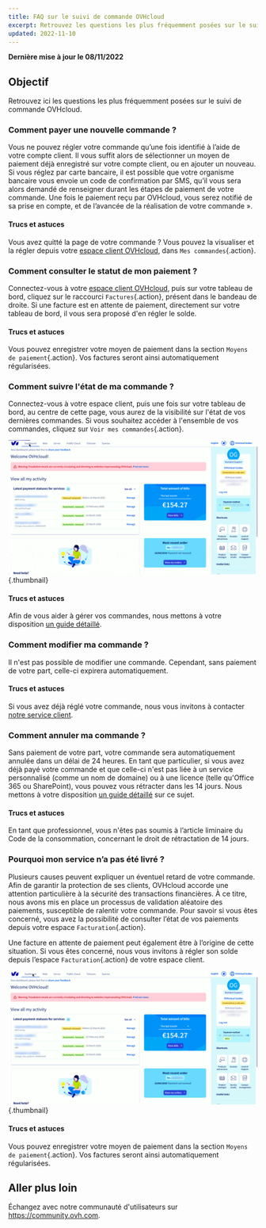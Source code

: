 ```yaml
---
title: FAQ sur le suivi de commande OVHcloud
excerpt: Retrouvez les questions les plus fréquemment posées sur le suivi de commande OVHcloud
updated: 2022-11-10
---
```


**Dernière mise à jour le 08/11/2022** 

## Objectif

Retrouvez ici les questions les plus fréquemment posées sur le suivi de commande OVHcloud.

### Comment payer une nouvelle commande ?

Vous ne pouvez régler votre commande qu’une fois identifié à l’aide de votre compte client. Il vous suffit alors de sélectionner un moyen de paiement déjà enregistré sur votre compte client, ou en ajouter un nouveau. Si vous réglez par carte bancaire, il est possible que votre organisme bancaire vous envoie un code de confirmation par SMS, qu’il vous sera alors demandé de renseigner durant les étapes de paiement de votre commande. Une fois le paiement reçu par OVHcloud, vous serez notifié de sa prise en compte, et de l’avancée de la réalisation de votre commande ».

#### Trucs et astuces

Vous avez quitté la page de votre commande ? Vous pouvez la visualiser et la régler depuis votre [espace client OVHcloud](https://ca.ovh.com/auth/?action=gotomanager&from=https://www.ovh.com/ca/fr/&ovhSubsidiary=qc), dans `Mes commandes`{.action}.

### Comment consulter le statut de mon paiement ?

Connectez-vous à votre [espace client OVHcloud](https://ca.ovh.com/auth/?action=gotomanager&from=https://www.ovh.com/ca/fr/&ovhSubsidiary=qc), puis sur votre tableau de bord, cliquez sur le raccourci `Factures`{.action}, présent dans le bandeau de droite. Si une facture est en attente de paiement, directement sur votre tableau de bord, il vous sera proposé d'en régler le solde.

#### Trucs et astuces

Vous pouvez enregistrer votre moyen de paiement dans la section `Moyens de paiement`{.action}. Vos factures seront ainsi automatiquement régularisées.

### Comment suivre l'état de ma commande ?

Connectez-vous à votre espace client, puis une fois sur votre tableau de bord, au centre de cette page, vous aurez de la visibilité sur l'état de vos dernières commandes. Si vous souhaitez accéder à l'ensemble de vos commandes, cliquez sur `Voir mes commandes`{.action}.

![suivi commande](images/order_final-min.gif){.thumbnail}

#### Trucs et astuces

Afin de vous aider à gérer vos commandes, nous mettons à votre disposition [un guide détaillé](/pages/account_and_service_management/managing_billing_payments_and_services/managing_ovh_orders).

### Comment modifier ma commande ?

Il n'est pas possible de modifier une commande. Cependant, sans paiement de votre part, celle-ci expirera automatiquement.

#### Trucs et astuces

Si vous avez déjà réglé votre commande, nous vous invitons à contacter [notre service client](https://www.ovhcloud.com/fr-ca/contact/).

### Comment annuler ma commande ?

Sans paiement de votre part, votre commande sera automatiquement annulée dans un délai de 24 heures.
En tant que particulier, si vous avez déjà payé votre commande et que celle-ci n'est pas liée à un service personnalisé (comme un nom de domaine) ou à une licence (telle qu'Office 365 ou SharePoint), vous pouvez vous rétracter dans les 14 jours. Nous mettons à votre disposition [un guide détaillé](/pages/account_and_service_management/managing_billing_payments_and_services/managing_ovh_orders#appliquer-le-droit-de-retractation) sur ce sujet.

#### Trucs et astuces

En tant que professionnel, vous n'êtes pas soumis à l’article liminaire du Code de la consommation, concernant le droit de rétractation de 14 jours.

### Pourquoi mon service n’a pas été livré ?

Plusieurs causes peuvent expliquer un éventuel retard de votre commande.
Afin de garantir la protection de ses clients, OVHcloud accorde une attention particulière à la sécurité des transactions financières. À ce titre, nous avons mis en place un processus de validation aléatoire des paiements, susceptible de ralentir votre commande. Pour savoir si vous êtes concerné, vous avez la possibilité de consulter l’état de vos paiements depuis votre espace `Facturation`{.action}.

Une facture en attente de paiement peut également être à l’origine de cette situation. Si vous êtes concerné, nous vous invitons à régler son solde depuis l’espace `Facturation`{.action} de votre espace client.

![livraison de service](images/billing_final_0.gif){.thumbnail}

#### Trucs et astuces

Vous pouvez enregistrer votre moyen de paiement dans la section `Moyens de paiement`{.action}. Vos factures seront ainsi automatiquement régularisées.

## Aller plus loin

Échangez avec notre communauté d'utilisateurs sur <https://community.ovh.com>.
